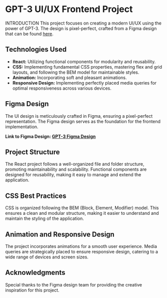 # GPT-3 UI/UX Frontend Project
INTRODUCTION
This project focuses on creating a modern UI/UX using the power of GPT-3. The design is pixel-perfect, crafted from a Figma design that can be found [here](https://www.figma.com/file/lz9lLpFHMxHm2odnwM3R0z/gpt3?mode=dev).

## Technologies Used

- **React:** Utilizing functional components for modularity and reusability.
- **CSS:** Implementing fundamental CSS properties, mastering flex and grid layouts, and following the BEM model for maintainable styles.
- **Animation:** Incorporating soft and pleasant animations.
- **Responsive Design:** Implementing perfectly placed media queries for optimal responsiveness across various devices.

## Figma Design

The UI design is meticulously crafted in Figma, ensuring a pixel-perfect representation. The Figma design serves as the foundation for the frontend implementation.

**Link to Figma Design: [GPT-3 Figma Design](https://www.figma.com/file/lz9lLpFHMxHm2odnwM3R0z/gpt3?mode=dev)**

## Project Structure

The React project follows a well-organized file and folder structure, promoting maintainability and scalability. Functional components are designed for reusability, making it easy to manage and extend the application.

## CSS Best Practices

CSS is organized following the BEM (Block, Element, Modifier) model. This ensures a clean and modular structure, making it easier to understand and maintain the styling of the application.

## Animation and Responsive Design

The project incorporates animations for a smooth user experience. Media queries are strategically placed to ensure responsive design, catering to a wide range of devices and screen sizes.

## Acknowledgments

Special thanks to the Figma design team for providing the creative inspiration for this project.

